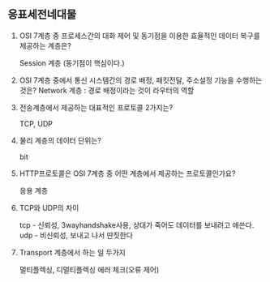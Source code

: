## 응표세전네대물

1. OSI 7계층 중 프로세스간의 대화 제어 및 동기점을 이용한 효율적인 데이터 복구를 제공하는 계층은?

   Session 계층 (동기점이 핵심이다.)

2. OSI 7계층 중에서 통신 시스템간의 경로 배정, 패킷전달, 주소설정 기능을 수행하는 것은?
   Network 계층 : 경로 배정이라는 것이 라우터의 역할

3. 전송계층에서 제공하는 대표적인 프로토콜 2가지는?

   TCP, UDP

4. 물리 계층의 데이터 단위는?

   bit

5. HTTP프로토콜은 OSI 7계층 중 어떤 계층에서 제공하는 프로토콜인가요?

   응용 계층

6. TCP와 UDP의 차이

   tcp - 신뢰성, 3wayhandshake사용, 상대가 죽어도 데이터를 보내려고 애쓴다.<br/>
   udp - 비신뢰성, 보내고 나서 딴짓한다

7. Transport 계층에서 하는 일 두가지

   멀티플렉싱, 디멀티플렉싱
   에러 체크(오류 제어)
